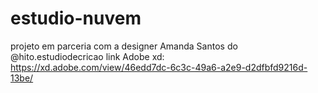 # estudio-nuvem
projeto em parceria com a designer Amanda Santos do @hito.estudiodecricao
link Adobe xd: https://xd.adobe.com/view/46edd7dc-6c3c-49a6-a2e9-d2dfbfd9216d-13be/
